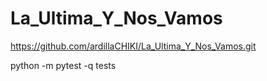 # La_Ultima_Y_Nos_Vamos
https://github.com/ardillaCHIKI/La_Ultima_Y_Nos_Vamos.git

 python -m pytest -q tests